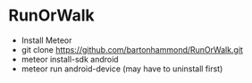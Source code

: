 # RunOrWalk

* Install Meteor
* git clone https://github.com/bartonhammond/RunOrWalk.git
* meteor install-sdk android
* meteor run android-device (may have to uninstall first)
        
